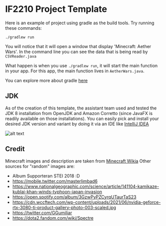 # IF2210 Project Template

Here is an example of project using gradle as the build tools.
Try running these commands:

`./gradlew run`

You will notice that it will open a window that display 'Minecraft: Aether Wars'.
In the command line you can see the data that is being read by `CSVReader.java`

What happen is when you use `./gradlew run`, it will start the main function in your app.
For this app, the main function lives in `AetherWars.java`.

You can explore more about gradle [here](https://guides.gradle.org/creating-new-gradle-builds/)

## JDK

As of the creation of this template, the assistant team used and tested the JDK 8 installation from OpenJDK and Amazon Corretto (since JavaFX is readily available on those installations). You can easily pick and install your desired JDK version and variant by doing it via an IDE like [IntelliJ IDEA](https://www.jetbrains.com/idea/)

![alt text](https://github.com/LordGedelicious/Tugas-Besar-OOP-2/antarmuka.jpeg?raw=true)

## Credit

Minecraft images and description are taken from [Minecraft Wikia](https://minecraft.fandom.com/wiki/)
Other sources for "random" images are:

- Album Supporteran STEI 2018 :D
- https://mobile.twitter.com/masterlimbad6
- https://www.nationalgeographic.com/science/article/141104-kamikaze-kublai-khan-winds-typhoon-japan-invasion
- https://open.spotify.com/album/3GzwPyPZCyrqUTaurTaS23
- https://cdn.wccftech.com/wp-content/uploads/2021/06/nvidia-geforce-rtx-3080-ti-product-gallery-photo-003-scaled.jpg
- https://twitter.com/GGumiliar
- https://dota2.fandom.com/wiki/Spectre
